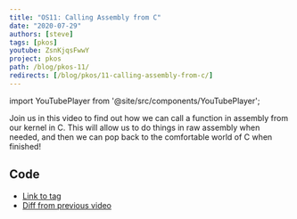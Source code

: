 ```yaml
---
title: "OS11: Calling Assembly from C"
date: "2020-07-29"
authors: [steve]
tags: [pkos]
youtube: ZsnKjqsFwwY
project: pkos
path: /blog/pkos-11/
redirects: [/blog/pkos/11-calling-assembly-from-c/]
---
```


import YouTubePlayer from '@site/src/components/YouTubePlayer';

<YouTubePlayer youtubeLink={frontmatter.youtube} />

Join us in this video to find out how we can call a function in assembly from our kernel in C. This will allow us to do things in raw assembly when needed, and then we can pop back to the comfortable world of C when finished!

<!--truncate-->

## Code

- [Link to tag](https://github.com/pagekeysolutions/pkos/releases/tag/vid%2Fos011)
- [Diff from previous video](https://github.com/pagekeysolutions/pkos/compare/vid/os010..vid/os011)
